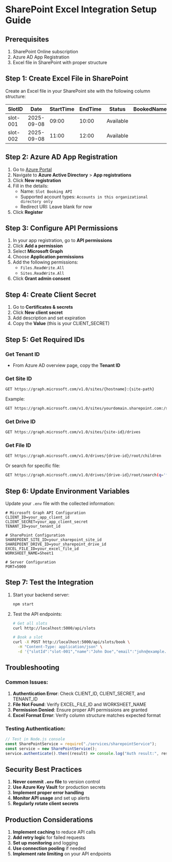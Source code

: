 # SharePoint Excel Integration Setup Guide

## Prerequisites

1. SharePoint Online subscription
2. Azure AD App Registration
3. Excel file in SharePoint with proper structure

## Step 1: Create Excel File in SharePoint

Create an Excel file in your SharePoint site with the following column structure:

| SlotID   | Date       | StartTime | EndTime | Status    | BookedName | BookedEmail |
| -------- | ---------- | --------- | ------- | --------- | ---------- | ----------- |
| slot-001 | 2025-09-08 | 09:00     | 10:00   | Available |            |             |
| slot-002 | 2025-09-08 | 11:00     | 12:00   | Available |            |             |

## Step 2: Azure AD App Registration

1. Go to [Azure Portal](https://portal.azure.com)
2. Navigate to **Azure Active Directory** > **App registrations**
3. Click **New registration**
4. Fill in the details:
   - Name: `Slot Booking API`
   - Supported account types: `Accounts in this organizational directory only`
   - Redirect URI: Leave blank for now
5. Click **Register**

## Step 3: Configure API Permissions

1. In your app registration, go to **API permissions**
2. Click **Add a permission**
3. Select **Microsoft Graph**
4. Choose **Application permissions**
5. Add the following permissions:
   - `Files.ReadWrite.All`
   - `Sites.ReadWrite.All`
6. Click **Grant admin consent**

## Step 4: Create Client Secret

1. Go to **Certificates & secrets**
2. Click **New client secret**
3. Add description and set expiration
4. Copy the **Value** (this is your CLIENT_SECRET)

## Step 5: Get Required IDs

### Get Tenant ID

- From Azure AD overview page, copy the **Tenant ID**

### Get Site ID

```bash
GET https://graph.microsoft.com/v1.0/sites/{hostname}:{site-path}
```

Example:

```bash
GET https://graph.microsoft.com/v1.0/sites/yourdomain.sharepoint.com:/sites/yoursite
```

### Get Drive ID

```bash
GET https://graph.microsoft.com/v1.0/sites/{site-id}/drives
```

### Get File ID

```bash
GET https://graph.microsoft.com/v1.0/drives/{drive-id}/root/children
```

Or search for specific file:

```bash
GET https://graph.microsoft.com/v1.0/drives/{drive-id}/root/search(q='filename.xlsx')
```

## Step 6: Update Environment Variables

Update your `.env` file with the collected information:

```env
# Microsoft Graph API Configuration
CLIENT_ID=your_app_client_id
CLIENT_SECRET=your_app_client_secret
TENANT_ID=your_tenant_id

# SharePoint Configuration
SHAREPOINT_SITE_ID=your_sharepoint_site_id
SHAREPOINT_DRIVE_ID=your_sharepoint_drive_id
EXCEL_FILE_ID=your_excel_file_id
WORKSHEET_NAME=Sheet1

# Server Configuration
PORT=5000
```

## Step 7: Test the Integration

1. Start your backend server:

   ```bash
   npm start
   ```

2. Test the API endpoints:

   ```bash
   # Get all slots
   curl http://localhost:5000/api/slots

   # Book a slot
   curl -X POST http://localhost:5000/api/slots/book \
     -H "Content-Type: application/json" \
     -d '{"slotId":"slot-001","name":"John Doe","email":"john@example.com"}'
   ```

## Troubleshooting

### Common Issues:

1. **Authentication Error**: Check CLIENT_ID, CLIENT_SECRET, and TENANT_ID
2. **File Not Found**: Verify EXCEL_FILE_ID and WORKSHEET_NAME
3. **Permission Denied**: Ensure proper API permissions are granted
4. **Excel Format Error**: Verify column structure matches expected format

### Testing Authentication:

```javascript
// Test in Node.js console
const SharePointService = require("./services/sharepointService");
const service = new SharePointService();
service.authenticate().then((result) => console.log("Auth result:", result));
```

## Security Best Practices

1. **Never commit `.env` file** to version control
2. **Use Azure Key Vault** for production secrets
3. **Implement proper error handling**
4. **Monitor API usage** and set up alerts
5. **Regularly rotate client secrets**

## Production Considerations

1. **Implement caching** to reduce API calls
2. **Add retry logic** for failed requests
3. **Set up monitoring** and logging
4. **Use connection pooling** if needed
5. **Implement rate limiting** on your API endpoints
